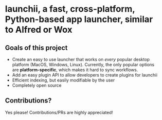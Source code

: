 # launchii, a fast, cross-platform, Python-based app launcher, similar to Alfred or Wox

## Goals of this project
- Create an easy to use launcher that works on *every* popular desktop platform (MacOS, Windows, Linux). Currently, the only popular options are **platform-specific**, which makes it hard to sync workflows.
- Add an easy plugin API to allow developers to create plugins for launchii
- Efficient indexing, but easily modifiable by the user
- Completely open source

## Contributions?
Yes please! Contributions/PRs are highly appreciated!
